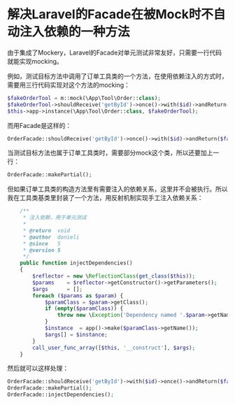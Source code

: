 # 解决Laravel的Facade在被Mock时不自动注入依赖的一种方法

由于集成了Mockery，Laravel的Facade对单元测试非常友好，只需要一行代码就能实现mocking。

例如，测试目标方法中调用了订单工具类的一个方法，在使用依赖注入的方式时，需要用三行代码实现对这个方法的mocking：

```php
$fakeOrderTool = m::mock(\App\Tool\Order::class);
$fakeOrderTool->shouldReceive('getById')->once()->with($id)->andReturn($fakeOrder);
$this->app->instance(\App\Tool\Order::class, $fakeOrderTool);
```

而用Facade是这样的：

```php
OrderFacade::shouldReceive('getById')->once()->with($id)->andReturn($fakeOrder);
```

当测试目标方法也属于订单工具类时，需要部分mock这个类，所以还要加上一行：

```php
OrderFacade::makePartial();
```

但如果订单工具类的构造方法里有需要注入的依赖关系，这里并不会被执行。所以我在工具类基类里封装了一个方法，用反射机制实现手工注入依赖关系：

```php
    /**
     * 注入依赖，用于单元测试
     *
     * @return  void
     * @author  donieli
     * @since   5
     * @version 5
     */
    public function injectDependencies()
    {
        $reflector = new \ReflectionClass(get_class($this));
        $params    = $reflector->getConstructor()->getParameters();
        $args      = [];
        foreach ($params as $param) {
            $paramClass = $param->getClass();
            if (empty($paramClass)) {
                throw new \Exception('Dependency named '.$param->getName().' cannot be injected.');
            }
            $instance  = app()->make($paramClass->getName());
            $args[] = $instance;
        }
        call_user_func_array([$this, '__construct'], $args);
    }
```

然后就可以这样处理：

```php
OrderFacade::shouldReceive('getById')->with($id)->once()->andReturn($fakeOrder);
OrderFacade::makePartial();
OrderFacade::injectDependencies();
```



